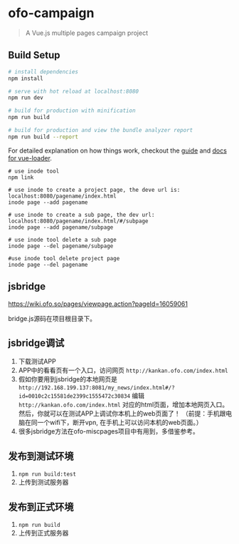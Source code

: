 # ofo-campaign

> A Vue.js multiple pages campaign project

## Build Setup

``` bash
# install dependencies
npm install

# serve with hot reload at localhost:8080
npm run dev

# build for production with minification
npm run build

# build for production and view the bundle analyzer report
npm run build --report
```

For detailed explanation on how things work, checkout the [guide](http://vuejs-templates.github.io/webpack/) and [docs for vue-loader](http://vuejs.github.io/vue-loader).

```
# use inode tool
npm link

# use inode to create a project page, the deve url is: localhost:8080/pagename/index.html
inode page --add pagename

# use inode to create a sub page, the dev url: localhost:8080/pagename/index.html/#/subpage
inode page --add pagename/subpage

# use inode tool delete a sub page
inode page --del pagename/subpage

#use inode tool delete project page
inode page --del pagename

```

## jsbridge

https://wiki.ofo.so/pages/viewpage.action?pageId=16059061

bridge.js源码在项目根目录下。

## jsbridge调试

1. 下载测试APP
1. APP中的看看页有一个入口，访问网页 `http://kankan.ofo.com/index.html`
1. 假如你要用到jsbridge的本地网页是 `http://192.168.199.137:8081/my_news/index.html#/?id=0010c2c15581de2399c1555472c30834`
   编辑 `http://kankan.ofo.com/index.html` 对应的html页面，增加本地网页入口。然后，你就可以在测试APP上调试你本机上的web页面了！
   （前提：手机跟电脑在同一个wifi下，断开vpn, 在手机上可以访问本机的web页面。）
1. 很多jsbridge方法在ofo-miscpages项目中有用到，多借鉴参考。   


## 发布到测试环境
1. `npm run build:test`
1. 上传到测试服务器

## 发布到正式环境
1. `npm run build`
1. 上传到正式服务器
